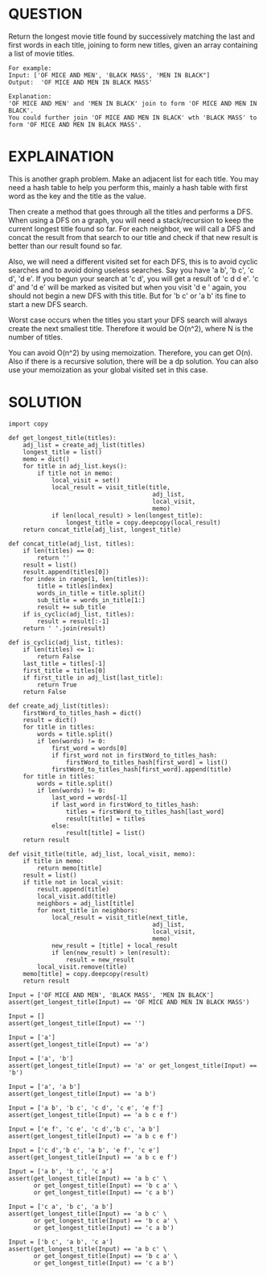 # QUESTION 
Return the longest movie title found by successively matching the last and first words in each title, joining to form new titles, given an array containing a list of movie titles.

```
For example: 
Input: ['OF MICE AND MEN', 'BLACK MASS', 'MEN IN BLACK"]
Output:  'OF MICE AND MEN IN BLACK MASS'

Explanation:
'OF MICE AND MEN' and 'MEN IN BLACK' join to form 'OF MICE AND MEN IN BLACK'. 
You could further join 'OF MICE AND MEN IN BLACK' wth 'BLACK MASS' to form 'OF MICE AND MEN IN BLACK MASS'.
```

# EXPLAINATION
This is another graph problem. Make an adjacent list for each title. You may need a hash table to help you perform this, mainly a hash table with first word as the key and the title as the value.

Then create a method that goes through all the titles and performs a DFS. When using a DFS on a graph, you will need a stack/recursion to keep the current longest title found so far. For each neighbor, we will call a DFS and concat the result from that search to our title and check if that new result is better than our result found so far.

Also, we will need a different visited set for each DFS, this is to avoid cyclic searches and to avoid doing useless searches.
Say you have 'a b', 'b c', 'c d', 'd e'. If you begun your search at 'c d', you will get a result of 'c d d e'. 'c d' and 'd e' will be marked as visited but when you visit 'd e ' again, you should not begin a new DFS with this title. But for 'b c' or 'a b' its fine to start a new DFS search.

Worst case occurs when the titles you start your DFS search will always create the next smallest title. Therefore it would be O(n^2), where N is the number of titles.

You can avoid O(n^2) by using memoization. Therefore, you can get O(n). Also if there is a recursive solution, there will be a dp solution. You can also use your memoization as your global visited set in this case.

# SOLUTION
```
import copy

def get_longest_title(titles):
    adj_list = create_adj_list(titles)
    longest_title = list()
    memo = dict()
    for title in adj_list.keys():
        if title not in memo:
            local_visit = set()
            local_result = visit_title(title,
                                        adj_list, 
                                        local_visit,
                                        memo)
            if len(local_result) > len(longest_title):
                longest_title = copy.deepcopy(local_result)
    return concat_title(adj_list, longest_title)

def concat_title(adj_list, titles):
    if len(titles) == 0:
        return ''
    result = list()
    result.append(titles[0])
    for index in range(1, len(titles)):
        title = titles[index]
        words_in_title = title.split()
        sub_title = words_in_title[1:]
        result += sub_title
    if is_cyclic(adj_list, titles):
        result = result[:-1]
    return ' '.join(result)
        
def is_cyclic(adj_list, titles):
    if len(titles) <= 1:
        return False
    last_title = titles[-1]
    first_title = titles[0]
    if first_title in adj_list[last_title]:
        return True
    return False

def create_adj_list(titles):
    firstWord_to_titles_hash = dict()
    result = dict()
    for title in titles:
        words = title.split()
        if len(words) != 0:
            first_word = words[0]
            if first_word not in firstWord_to_titles_hash:
                firstWord_to_titles_hash[first_word] = list()
            firstWord_to_titles_hash[first_word].append(title)
    for title in titles:
        words = title.split()
        if len(words) != 0:
            last_word = words[-1]
            if last_word in firstWord_to_titles_hash:
                titles = firstWord_to_titles_hash[last_word]
                result[title] = titles
            else:
                result[title] = list()
    return result
        
def visit_title(title, adj_list, local_visit, memo):
    if title in memo:
        return memo[title]
    result = list()
    if title not in local_visit:
        result.append(title)
        local_visit.add(title)
        neighbors = adj_list[title]
        for next_title in neighbors:
            local_result = visit_title(next_title,
                                        adj_list, 
                                        local_visit,
                                        memo)
            new_result = [title] + local_result
            if len(new_result) > len(result):
                result = new_result
        local_visit.remove(title)
    memo[title] = copy.deepcopy(result)
    return result

Input = ['OF MICE AND MEN', 'BLACK MASS', 'MEN IN BLACK']
assert(get_longest_title(Input) == 'OF MICE AND MEN IN BLACK MASS')

Input = []
assert(get_longest_title(Input) == '')

Input = ['a']
assert(get_longest_title(Input) == 'a')

Input = ['a', 'b']
assert(get_longest_title(Input) == 'a' or get_longest_title(Input) == 'b')

Input = ['a', 'a b']
assert(get_longest_title(Input) == 'a b')

Input = ['a b', 'b c', 'c d', 'c e', 'e f']
assert(get_longest_title(Input) == 'a b c e f')

Input = ['e f', 'c e', 'c d','b c', 'a b']
assert(get_longest_title(Input) == 'a b c e f')

Input = ['c d','b c', 'a b', 'e f', 'c e']
assert(get_longest_title(Input) == 'a b c e f')

Input = ['a b', 'b c', 'c a']
assert(get_longest_title(Input) == 'a b c' \
       or get_longest_title(Input) == 'b c a' \
       or get_longest_title(Input) == 'c a b')

Input = ['c a', 'b c', 'a b']
assert(get_longest_title(Input) == 'a b c' \
       or get_longest_title(Input) == 'b c a' \
       or get_longest_title(Input) == 'c a b')

Input = ['b c', 'a b', 'c a']
assert(get_longest_title(Input) == 'a b c' \
       or get_longest_title(Input) == 'b c a' \
       or get_longest_title(Input) == 'c a b')
```
